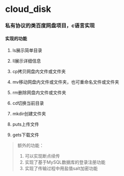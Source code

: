 # cloud_disk
### 私有协议的类百度网盘项目，c语言实现

#### 实现的功能
 1. ls展示简单目录
 
 2. ll展示详细信息
 
 3. cp拷贝网盘内文件或文件夹
 
 4. mv移动网盘内文件或文件夹，也可重命名文件或文件夹
 
 5. rm删除网盘内文件或文件夹
 
 6. cd切换当前目录
 
 7. mkdir创建文件夹
 
 8. puts上传文件
 
 9. gets下载文件
 

> 额外的功能：
> 1. 可以实现断点续传
> 2. 实现了基于MySQL数据库的登录注册功能
> 3. 实现了传输过程中用盐值salt加密功能
